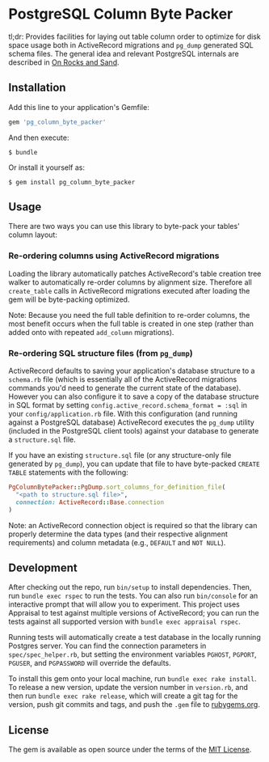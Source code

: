 # PostgreSQL Column Byte Packer

tl;dr: Provides facilities for laying out table column order to optimize for disk space usage both in ActiveRecord migrations and `pg_dump` generated SQL schema files. The general idea and relevant PostgreSQL internals are described in [On Rocks and Sand](https://www.2ndquadrant.com/en/blog/on-rocks-and-sand/).

## Installation

Add this line to your application's Gemfile:

```ruby
gem 'pg_column_byte_packer'
```

And then execute:

    $ bundle

Or install it yourself as:

    $ gem install pg_column_byte_packer

## Usage

There are two ways you can use this library to byte-pack your tables' column layout:

### Re-ordering columns using ActiveRecord migrations

Loading the library automatically patches ActiveRecord's table creation tree walker to automatically re-order columns by alignment size. Therefore all `create_table` calls in ActiveRecord migrations executed after loading the gem will be byte-packing optimized.

Note: Because you need the full table definition to re-order columns, the most benefit occurs when the full table is created in one step (rather than added onto with repeated `add_column` migrations).

### Re-ordering SQL structure files (from `pg_dump`)

ActiveRecord defaults to saving your application's database structure to a `schema.rb` file (which is essentially all of the ActiveRecord migrations commands you'd need to generate the current state of the database). However you can also configure it to save a copy of the database structure in SQL format by setting `config.active_record.schema_format = :sql` in your `config/application.rb` file. With this configuration (and running against a PostgreSQL database) ActiveRecord executes the `pg_dump` utility (included in the PostgreSQL client tools) against your database to generate a `structure.sql` file.

If you have an existing `structure.sql` file (or any structure-only file generated by `pg_dump`), you can update that file to have byte-packed `CREATE TABLE` statements with the following:

```ruby
PgColumnBytePacker::PgDump.sort_columns_for_definition_file(
  "<path to structure.sql file>",
  connection: ActiveRecord::Base.connection
)
```

Note: an ActiveRecord connection object is required so that the library can properly determine the data types (and their respective alignment requirements) and column metadata (e.g., `DEFAULT` and `NOT NULL`).

## Development

After checking out the repo, run `bin/setup` to install dependencies. Then, run `bundle exec rspec` to run the tests. You can also run `bin/console` for an interactive prompt that will allow you to experiment. This project uses Appraisal to test against multiple versions of ActiveRecord; you can run the tests against all supported version with `bundle exec appraisal rspec`.

Running tests will automatically create a test database in the locally running Postgres server. You can find the connection parameters in `spec/spec_helper.rb`, but setting the environment variables `PGHOST`, `PGPORT`, `PGUSER`, and `PGPASSWORD` will override the defaults.

To install this gem onto your local machine, run `bundle exec rake install`. To release a new version, update the version number in `version.rb`, and then run `bundle exec rake release`, which will create a git tag for the version, push git commits and tags, and push the `.gem` file to [rubygems.org](https://rubygems.org).

## License

The gem is available as open source under the terms of the [MIT License](http://opensource.org/licenses/MIT).
